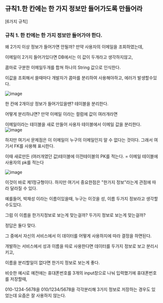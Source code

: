## 규칙1.한 칸에는 한 가지 정보만 들어가도록 만들어라 

[6가지 규칙]

### 규칙 1. 한 칸에는 한 가지 정보만 들어가야 한다.

왜 2가지 이상 정보가 들어가면 안될까? 만약 사용자의 이메일을 조회하였는데,

이메일이 2가지 들어가있다면 DB에서는 이 값이 두개라고 생각하지않고,

콤마로 구분한 이메일두개를 합쳐 하나의 String 값으로 인식한다.

이값을 조회해서 쓸때마다 개발자가 콤마를 분리하여 사용해야하고, 에러가 발생할수있다.

![image](https://github.com/user-attachments/assets/c4239c3c-33bc-4083-bc04-9805f5524d8b)


한 칸에 2개이상 정보가 들어가있을땐? 테이블을 분리한다.

어떻게 분리하냐면? 만약 이메일 이라는 컬럼에 값이 여러개라면

이메일이라는 테이블을 새로 만들어 사용자 테이블에서 이메일 값을 분리한다.
![image](https://github.com/user-attachments/assets/87c1c958-7f8f-481f-b6ea-2f3a362520a8)

하지만 여기서 문제점은 이 이메일이 누구의 이메일인지 알 수 없다는 것이다. 그래서 여기서 FK를 사용해 표시한다.

이때 새로만든 (여러개였던 값)테이블에 이전테이블의 PK를 적는다. = 이메일 테이블에 사용자의 pk를 적는다

![image](https://github.com/user-attachments/assets/d6b769cf-a768-4307-acda-8bc36b2bb446)

 
이것이 바로 제1정규형이다.
하지만 여기서 중요한점은 "한가지 정보"라는게 관점에 따라 달라질 수 있다.

예를들어, 박재성 이라는 이름이있을때, 누구는 이것을 성, 이름 두가지 정보라고 생각할 수도있다.

그럼 이 이름을 한가지정보로 보는게 맞는걸까? 두가지 정보로 보는게 맞는걸까?

정답은 둘다 맞다.

그 중에서 자신의 서비스에서 이 데이터를 어떻게 사용하지에 따라 결정을 하면된다. 

개발하는 서비스에서 성과 이름을 따로 사용한다면 데이터를 두가지 정보로 보고 분리시키고,

이름을 분리할일이 없다면 한가지 정보로 보는게 좋다.

 

비슷한 예시로 예전에는 휴대폰번호를 3개의 input창으로 나눠 입력했기에 휴대폰번호를 저장할때, 

010-1234-5678을 010/1234/5678을 각각분리해 3가지 정보로 저장하는 경우도 있었는데 요즘은 잘 사용하지 않는다.
 

